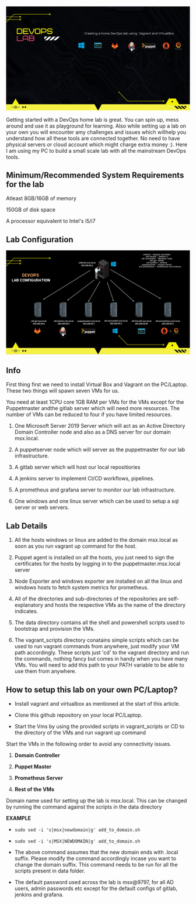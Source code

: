
![logo](img/devops_logo.png)


Getting started with a DevOps home lab is great. You can spin up, mess around and use it as playground for learning. Also while setting up a lab on your own you will encounter amy challenges and issues which willhelp you understand how all these tools are connected together. No need to have physical servers or cloud account which might charge extra money :). Here I am using my PC to build a small scale lab with all the mainstream DevOps tools.

**Minimum/Recommended System Requirements for the lab**
---

Atleast 8GB/16GB of memory


150GB of disk space


A processor equivalent to Intel's i5/i7


**Lab Configuration**
---

![logo](img/Lab_Setup.png)


**Info**
---

First thing first we need to install Virtual Box and Vagrant on the PC/Laptop. These two things will spawn seven VMs for us. 


You need at least 1CPU core 1GB RAM per VMs for the VMs except for the Puppetmaster andthe gitlab server which will need more resources. The number of VMs can be reduced to four if you have limited resources.


1. One Microsoft Server 2019 Server which will act as an Active Directory Domain Controller node and also as a DNS server for our domain msx.local. 


2. A puppetserver node which will server as the puppetmaster for our lab infrastructure.


3. A gitlab server which will host our local repositiories


4. A jenkins server to implement CI/CD workflows, pipelines.


5. A prometheus and grafana server to monitor our lab infrastructure.


6. One windows and one linux server which can be used to setup a sql server or web servers.



**Lab Details**
---

1. All the hosts windows or linux are added to the domain msx.local as soon as you run vagrant up command for the host.


2. Puppet agent is installed on all the hosts, you just need to sign the certificates for the hosts by logging in to the puppetmaster.msx.local server


3. Node Exporter and windows exporter are installed on all the linux and windows hosts to fetch system metrics for prometheus.


4. All of the directories and sub-directories of the repositories are self-explanatory and hosts the respective VMs as the name of the directory indicates.


5. The data directory contains all the shell and powershell scripts used to bootstrap and provision the VMs.


6. The vagrant_scripts directory conatains simple scripts which can be used to run vagrant commands from anywhere, just modify your VM path accordingly. These scripts just 'cd' to the vagrant directory and run the commands, nothing fancy but comes in handy when you have many VMs. You will need to add this path to your PATH variable to be able to use them from anywhere.


**How to setup this lab on your own PC/Laptop?**
---

+ Install vagrant and virtualbox as mentioned at the start of this article.


+ Clone this github repository on your local PC/Laptop.


+ Start the Vms by using the provided scripts in vagrant_scripts or CD to the directory of the VMs and run vagrant up command


Start the VMs in the following order to avoid any connectivity issues.

1. **Domain Controller**

 
2. **Puppet Master** 


3. **Prometheus Server** 


4. **Rest of the VMs**


 Domain name used for setting up the lab is msx.local. This can be changed by running the command against the scripts in the data directory

**EXAMPLE**


+ `sudo sed -i 's|msx|newdomain|g' add_to_domain.sh`


+ `sudo sed -i 's|MSX|NEWDOMAIN|g' add_to_domain.sh`


+ The above command assumes that the new domain ends with .local suffix. Please modify the command accordingly incase you want to change the domain suffix. This command needs to be run for all the scripts present in data folder.


+ The default password used across the lab is msx@9797, for all AD users, admin passwords etc except for the default configs of gitlab, jenkins and grafana.



